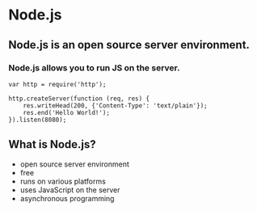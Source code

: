 # Node.js

## Node.js is an open source server environment.
### Node.js allows you to run JS on the server.

```node
var http = require('http');

http.createServer(function (req, res) {
    res.writeHead(200, {'Content-Type': 'text/plain'});
    res.end('Hello World!');
}).listen(8080);
```

## What is Node.js?
- open source server environment
- free
- runs on various platforms
- uses JavaScript on the server
- asynchronous programming
